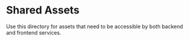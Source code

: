 # Shared Assets

Use this directory for assets that need to be accessible by both backend and frontend services.

